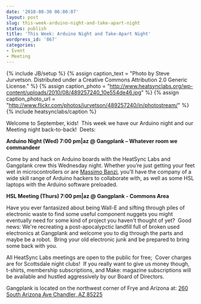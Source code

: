 ```yaml
---
date: '2010-08-30 06:00:07'
layout: post
slug: this-week-arduino-night-and-take-apart-night
status: publish
title: 'This Week: Arduino Night and Take-Apart Night'
wordpress_id: '867'
categories:
- Event
- Meeting
---
```


{% include JB/setup %}
{% assign caption_text = "Photo by Steve Jurvetson.  Distributed under a Creative Commons Attribution 2.0 Generic License." %}
{% assign caption_photo = "http://www.heatsynclabs.org/wp-content/uploads/2010/08/489257240_10e554de46.jpg" %}
{% assign caption_photo_url = "http://www.flickr.com/photos/jurvetson/489257240/in/photostream/" %}
{% include heatsynclabs/caption %}

Welcome to September, kids!  This week we have our Arduino night and our Meeting night back-to-back!  Deets:

**Arduino Night (Wed) 7:00 pm|az @ Gangplank – Whatever room we commandeer**

Come by and hack on Arduino boards with the HeatSync Labs and Gangplank crew this Wednesday night. Whether you’re just getting your feet wet in microcontrollers or are [Massimo Banzi](http://twitter.com/mbanzi), you’ll have the company of a wide skill range of Arduino hackers to collaborate with, as well as some HSL laptops with the Arduino software preloaded.

**HSL Meeting (Thurs) 7:00 pm|az @ Gangplank - Commons Area**

Have you ever fantasized about being Wall-E and sifting through piles of electronic waste to find some useful component nuggets you might eventually need for some kind of project you haven't thought of yet?  Good news: We're recreating a post-apocalypctic landfill full of broken used electronics at Gangplank and welcome you to dig through the parts and maybe be a robot.  Bring your old electronic junk and be prepared to bring some back with you.

All HeatSync Labs meetings are open to the public for free;  Cover charges are for Scottsdale night clubs!  If you really want to give us money though, t-shirts, membership subscriptions, and Make: magazine subscriptions will be available and hustled aggressively by our Board of Directors.

Gangplank is located on the northwest corner of Frye and Arizona at:
[260 South Arizona Ave
Chandler, AZ 85225](http://maps.google.com/maps?f=q&source=s_q&hl=en&geocode=&q=260+south+arizona+avenue+chandler+az&sll=33.30078,-111.840713&sspn=0.008035,0.010021&ie=UTF8&hq=&hnear=260+S+Arizona+Ave,+Chandler,+Maricopa,+Arizona+85225&ll=33.299615,-111.841915&spn=0.008035,0.010021&z=16)
